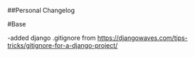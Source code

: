##Personal Changelog

#Base

-added django .gitignore from https://djangowaves.com/tips-tricks/gitignore-for-a-django-project/